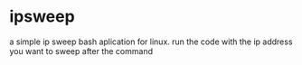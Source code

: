 # ipsweep
a simple ip sweep bash aplication for linux. run the code with the ip address you want to sweep after the command
